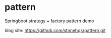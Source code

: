 # pattern
Springboot  strategy + factory pattern demo

blog site: https://github.com/stonehqs/pattern.git
